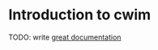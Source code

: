 # Introduction to cwim

TODO: write [great documentation](http://jacobian.org/writing/what-to-write/)
